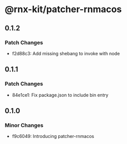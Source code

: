 # @rnx-kit/patcher-rnmacos

## 0.1.2

### Patch Changes

- f2d88c3: Add missing shebang to invoke with node

## 0.1.1

### Patch Changes

- 84e1ce1: Fix package.json to include bin entry

## 0.1.0

### Minor Changes

- f9c6049: Introducing patcher-rnmacos
